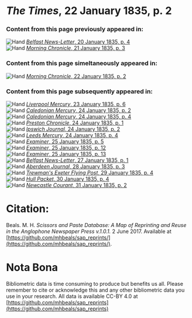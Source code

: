 # *The Times*, 22 January 1835, p. 2  
  
### Content from this page previously appeared in:  
![Hand](http://scissorsandpaste.net/wp-content/uploads/2017/06/smallhandpointer.png) [*Belfast News-Letter*, 20 January 1835, p. 4](https://mhbeals.github.io/sap_html/Belfast-News-Letter/Belfast-News-Letter-20-January-1835-p-4)  
![Hand](http://scissorsandpaste.net/wp-content/uploads/2017/06/smallhandpointer.png) [*Morning Chronicle*, 21 January 1835, p. 3](https://mhbeals.github.io/sap_html/Morning-Chronicle/Morning-Chronicle-21-January-1835-p-3)  
  
### Content from this page simeltaneously appeared in:  
![Hand](http://scissorsandpaste.net/wp-content/uploads/2017/06/smallhandpointer.png) [*Morning Chronicle*, 22 January 1835, p. 2](https://mhbeals.github.io/sap_html/Morning-Chronicle/Morning-Chronicle-22-January-1835-p-2)  
  
### Content from this page subsequently appeared in:  
![Hand](http://scissorsandpaste.net/wp-content/uploads/2017/06/smallhandpointer.png) [*Liverpool Mercury*, 23 January 1835, p. 6](https://mhbeals.github.io/sap_html/Liverpool-Mercury/Liverpool-Mercury-23-January-1835-p-6)  
![Hand](http://scissorsandpaste.net/wp-content/uploads/2017/06/smallhandpointer.png) [*Caledonian Mercury*, 24 January 1835, p. 2](https://mhbeals.github.io/sap_html/Caledonian-Mercury/Caledonian-Mercury-24-January-1835-p-2)  
![Hand](http://scissorsandpaste.net/wp-content/uploads/2017/06/smallhandpointer.png) [*Caledonian Mercury*, 24 January 1835, p. 4](https://mhbeals.github.io/sap_html/Caledonian-Mercury/Caledonian-Mercury-24-January-1835-p-4)  
![Hand](http://scissorsandpaste.net/wp-content/uploads/2017/06/smallhandpointer.png) [*Preston Chronicle*, 24 January 1835, p. 1](https://mhbeals.github.io/sap_html/Preston-Chronicle/Preston-Chronicle-24-January-1835-p-1)  
![Hand](http://scissorsandpaste.net/wp-content/uploads/2017/06/smallhandpointer.png) [*Ipswich Journal*, 24 January 1835, p. 2](https://mhbeals.github.io/sap_html/Ipswich-Journal/Ipswich-Journal-24-January-1835-p-2)  
![Hand](http://scissorsandpaste.net/wp-content/uploads/2017/06/smallhandpointer.png) [*Leeds Mercury*, 24 January 1835, p. 4](https://mhbeals.github.io/sap_html/Leeds-Mercury/Leeds-Mercury-24-January-1835-p-4)  
![Hand](http://scissorsandpaste.net/wp-content/uploads/2017/06/smallhandpointer.png) [*Examiner*, 25 January 1835, p. 5](https://mhbeals.github.io/sap_html/Examiner/Examiner-25-January-1835-p-5)  
![Hand](http://scissorsandpaste.net/wp-content/uploads/2017/06/smallhandpointer.png) [*Examiner*, 25 January 1835, p. 12](https://mhbeals.github.io/sap_html/Examiner/Examiner-25-January-1835-p-12)  
![Hand](http://scissorsandpaste.net/wp-content/uploads/2017/06/smallhandpointer.png) [*Examiner*, 25 January 1835, p. 13](https://mhbeals.github.io/sap_html/Examiner/Examiner-25-January-1835-p-13)  
![Hand](http://scissorsandpaste.net/wp-content/uploads/2017/06/smallhandpointer.png) [*Belfast News-Letter*, 27 January 1835, p. 1](https://mhbeals.github.io/sap_html/Belfast-News-Letter/Belfast-News-Letter-27-January-1835-p-1)  
![Hand](http://scissorsandpaste.net/wp-content/uploads/2017/06/smallhandpointer.png) [*Aberdeen Journal*, 28 January 1835, p. 3](https://mhbeals.github.io/sap_html/Aberdeen-Journal/Aberdeen-Journal-28-January-1835-p-3)  
![Hand](http://scissorsandpaste.net/wp-content/uploads/2017/06/smallhandpointer.png) [*Trewman's Exeter Flying Post*, 29 January 1835, p. 4](https://mhbeals.github.io/sap_html/Trewman's-Exeter-Flying-Post/Trewman's-Exeter-Flying-Post-29-January-1835-p-4)  
![Hand](http://scissorsandpaste.net/wp-content/uploads/2017/06/smallhandpointer.png) [*Hull Packet*, 30 January 1835, p. 4](https://mhbeals.github.io/sap_html/Hull-Packet/Hull-Packet-30-January-1835-p-4)  
![Hand](http://scissorsandpaste.net/wp-content/uploads/2017/06/smallhandpointer.png) [*Newcastle Courant*, 31 January 1835, p. 2](https://mhbeals.github.io/sap_html/Newcastle-Courant/Newcastle-Courant-31-January-1835-p-2)  


# Citation: 

Beals. M. H. *Scissors and Paste Database: A Map of Reprinting and Reuse in the Anglophone Newspaper Press v.1.0.1.* 2 June 2017. Available at [https://github.com/mhbeals/sap_reprints/](https://github.com/mhbeals/sap_reprints/). 

# Nota Bona

Bibliometric data is time consuming to produce but benefits us all. Please remember to cite or acknowledge this and any other bibliometric data you use in your research. All data is available CC-BY 4.0 at [https://github.com/mhbeals/sap_reprints](https://github.com/mhbeals/sap_reprints)
